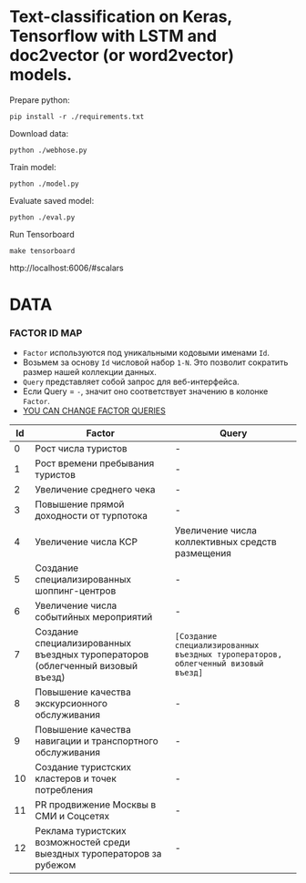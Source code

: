 # Text-classification on Keras, Tensorflow with LSTM and doc2vector (or word2vector) models.

Prepare python:

```shell
pip install -r ./requirements.txt
```

Download data:
```shell
python ./webhose.py
```

Train model:
```shell
python ./model.py
```

Evaluate saved model:
```shell
python ./eval.py
```

Run Tensorboard
```
make tensorboard
```
http://localhost:6006/#scalars


# DATA

### FACTOR ID MAP

* `Factor` используются под уникальными кодовыми именами `Id`.
* Возьмем за основу `Id` числовой набор `1-N`. Это позволит сократить размер нашей коллекции данных.
* `Query` представляет собой запрос для веб-интерфейса.
* Если Query = `-`, значит оно соответствует значению в колонке `Factor`.
* [YOU CAN CHANGE FACTOR QUERIES](data/cnsa/webhose.yaml)

| Id  | Factor | Query |
| --- | ---- | --- |
| 0 | Рост числа туристов | - |
| 1 | Рост времени пребывания туристов | - |
| 2 | Увеличение среднего чека | - |
| 3 | Повышение прямой доходности от турпотока | - |
| 4 | Увеличение числа КСР | Увеличение числа коллективных средств размещения |
| 5 | Создание специализированных шоппинг-центров | - |
| 6 | Увеличение числа событийных мероприятий | - |
| 7 | Создание специализированных въездных туроператоров (облегченный визовый въезд) | `[Создание специализированных въездных туроператоров, облегченный визовый въезд]` |
| 8 | Повышение качества экскурсионного обслуживания | - |
| 9 | Повышение качества навигации и транспортного обслуживания | - |
| 10 | Создание туристских кластеров и точек потребления | - |
| 11 | PR продвижение Москвы в СМИ и Соцсетях | - |
| 12 | Реклама туристских возможностей среди выездных туроператоров за рубежом | - |

